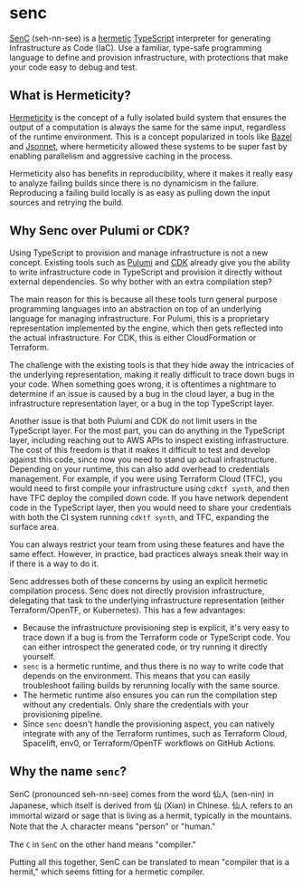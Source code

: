 # senc

[SenC](https://docs.senc.sh) (seh-nn-see) is a [hermetic](https://bazel.build/basics/hermeticity)
[TypeScript](https://www.typescriptlang.org/) interpreter for generating Infrastructure as Code (IaC). Use a familiar,
type-safe programming language to define and provision infrastructure, with protections that make your code easy to
debug and test.


## What is Hermeticity?

[Hermeticity](https://bazel.build/basics/hermeticity) is the concept of a fully isolated build system that ensures the
output of a computation is always the same for the same input, regardless of the runtime environment. This is a concept
popularized in tools like [Bazel](https://bazel.build/) and [Jsonnet](https://jsonnet.org/), where hermeticity allowed
these systems to be super fast by enabling parallelism and aggressive caching in the process.

Hermeticity also has benefits in reproducibility, where it makes it really easy to analyze failing builds since there is
no dynamicism in the failure. Reproducing a failing build locally is as easy as pulling down the input sources and
retrying the build.


## Why Senc over Pulumi or CDK?

Using TypeScript to provision and manage infrastructure is not a new concept. Existing tools such as
[Pulumi](https://www.pulumi.com/) and [CDK](https://aws.amazon.com/cdk/) already give you the ability to write
infrastructure code in TypeScript and provision it directly without external dependencies. So why bother with an extra
compilation step?

The main reason for this is because all these tools turn general purpose programming languages into an abstraction on
top of an underlying language for managing infrastructure. For Pulumi, this is a proprietary representation implemented
by the engine, which then gets reflected into the actual infrastructure. For CDK, this is either CloudFormation or
Terraform.

The challenge with the existing tools is that they hide away the intricacies of the underlying representation, making it
really difficult to trace down bugs in your code. When something goes wrong, it is oftentimes a nightmare to determine
if an issue is caused by a bug in the cloud layer, a bug in the infrastructure representation layer, or a bug in the top
TypeScript layer.

Another issue is that both Pulumi and CDK do not limit users in the TypeScript layer. For the most part, you can do
anything in the TypeScript layer, including reaching out to AWS APIs to inspect existing infrastructure. The cost of
this freedom is that it makes it difficult to test and develop against this code, since now you need to stand up actual
infrastructure. Depending on your runtime, this can also add overhead to credentials management. For example, if you
were using Terraform Cloud (TFC), you would need to first compile your infrastructure using `cdktf synth`, and then have
TFC deploy the compiled down code. If you have network dependent code in the TypeScript layer, then you would need to
share your credentials with both the CI system running `cdktf synth`, and TFC, expanding the surface area.

You can always restrict your team from using these features and have the same effect. However, in practice, bad
practices always sneak their way in if there is a way to do it.

Senc addresses both of these concerns by using an explicit hermetic compilation process. Senc does not directly
provision infrastructure, delegating that task to the underlying infrastructure representation (either Terraform/OpenTF,
or Kubernetes). This has a few advantages:

- Because the infrastructure provisioning step is explicit, it's very easy to trace down if a bug is from the Terraform
  code or TypeScript code. You can either introspect the generated code, or try running it directly yourself.
- `senc` is a hermetic runtime, and thus there is no way to write code that depends on the environment. This means that
  you can easily troubleshoot failing builds by rerunning locally with the same source.
- The hermetic runtime also ensures you can run the compilation step without any credentials. Only share the credentials
  with your provisioning pipeline.
- Since `senc` doesn't handle the provisioning aspect, you can natively integrate with any of the Terraform runtimes,
  such as Terraform Cloud, Spacelift, env0, or Terraform/OpenTF workflows on GitHub Actions.


## Why the name `senc`?

SenC (pronounced seh-nn-see) comes from the word 仙人 (sen-nin) in Japanese, which itself is derived from
仙 (Xian) in Chinese. 仙人 refers to an immortal wizard or sage that is living as a hermit, typically in the mountains.
Note that the 人 character means "person" or "human."

The `C` in `SenC` on the other hand means "compiler."

Putting all this together, SenC can be translated to mean "compiler that is a hermit," which seems fitting for a
hermetic compiler.
